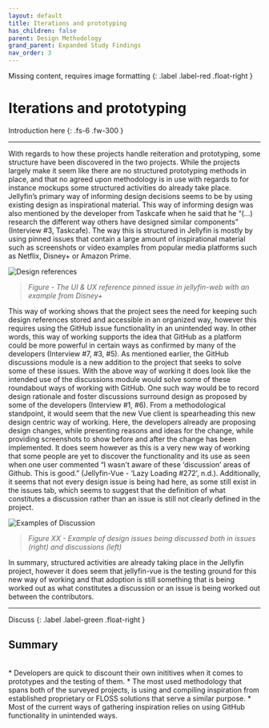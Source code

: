 ```yaml
---
layout: default
title: Iterations and prototyping
has_children: false
parent: Design Methodology
grand_parent: Expanded Study Findings
nav_order: 3
---
```

Missing content, requires image formatting
{: .label .label-red .float-right }
# Iterations and prototyping
Introduction here
{: .fs-6 .fw-300 }

---

With regards to how these projects handle reiteration and prototyping, some structure have been discovered in the two projects. While the projects largely make it seem like there are no structured prototyping methods in place, and that no agreed upon methodology is in use with regards to for instance mockups some structured activities do already take place. Jellyfin’s primary way of informing design decisions seems to be by using existing design as inspirational material. This way of informing design was also mentioned by the developer from Taskcafe when he said that he “(...) research the different way others have designed similar components” (Interview #3, Taskcafe). The way this is structured in Jellyfin is mostly by using pinned issues that contain a large amount of inspirational material such as screenshots or video examples from popular media platforms such as Netflix, Disney+ or Amazon Prime.  

![Design references](/FLOSS-UX/images/prototype_examples.png)  

> *Figure - The UI & UX reference pinned issue in jellyfin-web with an example from Disney+*  

This way of working shows that the project sees the need for keeping such design references stored and accessible in an organized way, however this requires using the GitHub issue functionality in an unintended way. In other words, this way of working supports the idea that GitHub as a platform could be more powerful in certain ways as confirmed by many of the developers (Interview #7, #3, #5). As mentioned earlier, the GitHub discussions module is a new addition to the project that seeks to solve some of these issues. With the above way of working it does look like the intended use of the discussions module would solve some of these roundabout ways of working with GitHub.
One such way would be to record design rationale and foster discussions surround design as proposed by some of the developers (Interview #1, #6). From a methodological standpoint, it would seem that the new Vue client is spearheading this new design centric way of working. Here, the developers already are proposing design changes, while presenting reasons and ideas for the change, while providing screenshots to show before and after the change has been implemented. It does seem however as this is a very new way of working that some people are yet to discover the functionality and its use as seen when one user commented “I wasn't aware of these ‘discussion’ areas of Github. This is good.” (Jellyfin-Vue - ‘Lazy Loading #272’, n.d.). Additionally, it seems that not every design issue is being had here, as some still exist in the issues tab, which seems to suggest that the definition of what constitutes a discussion rather than an issue is still not clearly defined in the project.  

![Examples of Discussion](/FLOSS-UX/images/discussion_examples.png)  

> *Figure XX - Example of design issues being discussed both in issues (right) and discussions (left)*  

In summary, structured activities are already taking place in the Jellyfin project, however it does seem that jellyfin-vue is the testing ground for this new way of working and that adoption is still something that is being worked out as what constitutes a discussion or an issue is being worked out between the contributors.  

---
Discuss 
{: .label .label-green .float-right }
## Summary
<br/>
* Developers are quick to discount their own inititives when it comes to prototypes and the testing of them.
* The most used methodology that spans both of the surveyed projects, is using and compiling inspiration from established proprietary or FLOSS solutions that serve a similar purpose.
* Most of the current ways of gathering inspiration relies on using GitHub functionality in unintended ways.  
